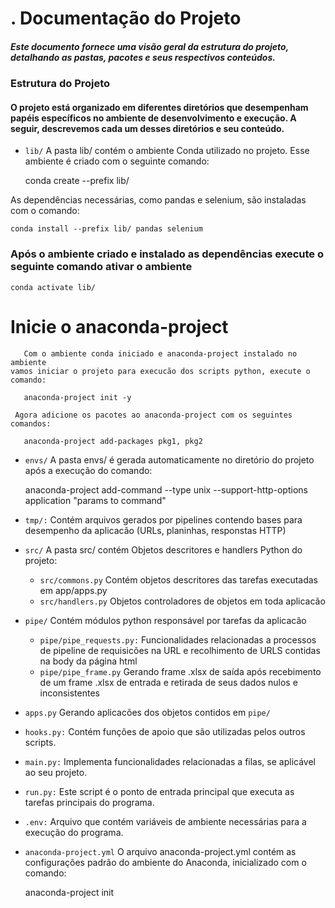# . Documentação do Projeto
##### Este documento fornece uma visão geral da estrutura do projeto, detalhando as pastas, pacotes e seus respectivos conteúdos.


### Estrutura do Projeto
#### O projeto está organizado em diferentes diretórios que desempenham papéis específicos no ambiente de desenvolvimento e execução. A seguir, descrevemos cada um desses diretórios e seu conteúdo.

- `lib/` A pasta lib/ contém o ambiente Conda utilizado no projeto. Esse ambiente é criado com o seguinte comando:
   
    
     conda create --prefix lib/

As dependências necessárias, como pandas e selenium, são instaladas com o comando:



    conda install --prefix lib/ pandas selenium

### Após o ambiente criado e instalado as dependências execute o seguinte comando ativar o ambiente
    conda activate lib/

# Inicie o anaconda-project

 ````
    Com o ambiente conda iniciado e anaconda-project instalado no ambiente
 vamos iniciar o projeto para execucão dos scripts python, execute o comando:
    
    anaconda-project init -y
    
  Agora adicione os pacotes ao anaconda-project com os seguintes comandos:
    
    anaconda-project add-packages pkg1, pkg2
 ````

- `envs/` A pasta envs/ é gerada automaticamente no diretório do projeto após a execução do comando:


    anaconda-project add-command --type unix --support-http-options application "params to command"

- `tmp/:` Contém arquivos gerados por pipelines contendo bases para desempenho da aplicacão (URLs, planinhas, responstas HTTP)


- `src/` A pasta src/ contém Objetos descritores e handlers Python do projeto:
  - `src/commons.py` Contém objetos descritores das tarefas executadas em app/apps.py
  - `src/handlers.py` Objetos controladores de objetos em toda aplicacão


- `pipe/` Contém módulos python responsável por tarefas da aplicacão
  - `pipe/pipe_requests.py:` Funcionalidades relacionadas a processos de pipeline de requisicões na URL e recolhimento de URLS contidas na body da página html
  - `pipe/pipe_frame.py`  Gerando frame .xlsx de saída após recebimento de um frame .xlsx de entrada e retirada de seus dados nulos e inconsistentes


-  `apps.py` Gerando aplicacões dos objetos contidos em `pipe/`
- `hooks.py:` Contém funções de apoio que são utilizadas pelos outros scripts.
- `main.py:` Implementa funcionalidades relacionadas a filas, se aplicável ao seu projeto.
- `run.py:` Este script é o ponto de entrada principal que executa as tarefas principais do programa.
- `.env:` Arquivo que contém variáveis de ambiente necessárias para a execução do programa.

- `anaconda-project.yml` O arquivo anaconda-project.yml contém as configurações padrão do ambiente do Anaconda, inicializado com o comando:
  
  
     anaconda-project init

